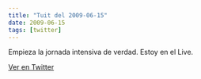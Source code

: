 ```yaml
---
title: "Tuit del 2009-06-15"
date: 2009-06-15
tags: [twitter]
---
```


Empieza la jornada intensiva de verdad. Estoy en el Live.



[Ver en Twitter](https://twitter.com/i/web/status/2177407079)
